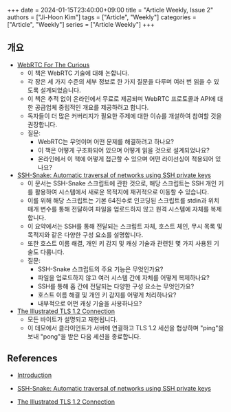 +++ 
date = 2024-01-15T23:40:00+09:00
title = "Article Weekly, Issue 2"
authors = ["Ji-Hoon Kim"]
tags = ["Article", "Weekly"]
categories = ["Article", "Weekly"]
series = ["Article Weekly"]
+++

## 개요

- [WebRTC For The Curious](https://webrtcforthecurious.com/)
  - 이 책은 WebRTC 기술에 대해 논합니다.
  - 각 장은 세 가지 수준의 세부 정보로 한 가지 질문을 다루며 여러 번 읽을 수 있도록 설계되었습니다.
  - 이 책은 추적 없이 온라인에서 무료로 제공되며 WebRTC 프로토콜과 API에 대한 공급업체 중립적인 개요를 제공하려고 합니다.
  - 독자들이 더 많은 커버리지가 필요한 주제에 대한 이슈를 개설하여 참여할 것을 권장합니다.
  - 질문:
    - WebRTC는 무엇이며 어떤 문제를 해결하려고 하나요?
    - 이 책은 어떻게 구조화되어 있으며 어떻게 읽을 것으로 설계되었나요?
    - 온라인에서 이 책에 어떻게 접근할 수 있으며 어떤 라이선싱이 적용되어 있나요?
- [SSH-Snake: Automatic traversal of networks using SSH private keys](https://joshua.hu/ssh-snake-ssh-network-traversal-discover-ssh-private-keys-network-graph)
  - 이 문서는 SSH-Snake 스크립트에 관한 것으로, 해당 스크립트는 SSH 개인 키를 활용하여 시스템에서 새로운 목적지에 재귀적으로 이동할 수 있습니다.
  - 이를 위해 해당 스크립트는 기본 64진수로 인코딩된 스크립트를 stdin과 위치 매개 변수를 통해 전달하여 파일을 업로드하지 않고 원격 시스템에 자체를 복제합니다.
  - 이 요약에서는 SSH를 통해 전달되는 스크립트 자체, 호스트 체인, 무시 목록 및 목적지와 같은 다양한 구성 요소를 설명합니다.
  - 또한 호스트 이름 해결, 개인 키 감지 및 캐싱 기술과 관련된 몇 가지 사용된 기술도 다룹니다.
  - 질문:
    - SSH-Snake 스크립트의 주요 기능은 무엇인가요?
    - 파일을 업로드하지 않고 여러 시스템 간에 자체를 어떻게 복제하나요?
    - SSH를 통해 홉 간에 전달되는 다양한 구성 요소는 무엇인가요?
    - 호스트 이름 해결 및 개인 키 감지를 어떻게 처리하나요?
    - 내부적으로 어떤 캐싱 기술을 사용하나요?
- [The Illustrated TLS 1.2 Connection](https://tls12.xargs.org/)
  - 모든 바이트가 설명되고 재현됩니다.
  - 이 데모에서 클라이언트가 서버에 연결하고 TLS 1.2 세션을 협상하며 "ping"을 보내 "pong"을 받은 다음 세션을 종료합니다.

## References

- [Introduction](https://webrtcforthecurious.com/)

- [SSH-Snake: Automatic traversal of networks using SSH private keys](https://joshua.hu/ssh-snake-ssh-network-traversal-discover-ssh-private-keys-network-graph)

- [The Illustrated TLS 1.2 Connection](https://tls12.xargs.org/)
